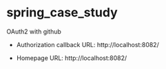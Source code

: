 # spring_case_study

OAuth2 with github

  + Authorization callback URL: http://localhost:8082/

  + Homepage URL: http://localhost:8082/
